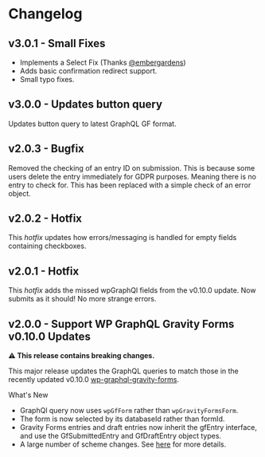 # Changelog

## v3.0.1 - Small Fixes

- Implements a Select Fix (Thanks [@embergardens](https://github.com/embergardens))
- Adds basic confirmation redirect support.
- Small typo fixes.

## v3.0.0 - Updates button query

Updates button query to latest GraphQL GF format.

## v2.0.3 - Bugfix

Removed the checking of an entry ID on submission. This is because some users delete the entry immediately for GDPR purposes. Meaning there is no entry to check for. This has been replaced with a simple check of an error object.

## v2.0.2 - Hotfix

This _hotfix_ updates how errors/messaging is handled for empty fields containing checkboxes.

## v2.0.1 - Hotfix

This _hotfix_ adds the missed wpGraphQl fields from the v0.10.0 update. Now submits as it should! No more strange errors.

## v2.0.0 - Support WP GraphQL Gravity Forms v0.10.0 Updates

**:warning: This release contains breaking changes.**

This major release updates the GraphQL queries to match those in the recently updated v0.10.0 [wp-graphql-gravity-forms](https://github.com/harness-software/wp-graphql-gravity-forms).

What's New

- GraphQl query now uses `wpGfForm` rather than `wpGravityFormsForm`.
- The form is now selected by its databaseId rather than formId.
- Gravity Forms entries and draft entries now inherit the gfEntry interface, and use the GfSubmittedEntry and GfDraftEntry object types.
- A large number of scheme changes. See [here](https://github.com/harness-software/wp-graphql-gravity-forms/releases/tag/v0.10.0) for more details.
